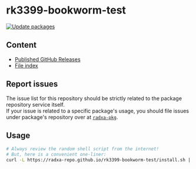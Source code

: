 # rk3399-bookworm-test

[![Update packages](https://github.com/radxa-repo/rk3399-bookworm-test/actions/workflows/update.yaml/badge.svg)](https://github.com/radxa-repo/rk3399-bookworm-test/actions/workflows/update.yaml)

## Content

* [Published GitHub Releases](https://radxa-repo.github.io/rk3399-bookworm-test/pkgs.json)
* [File index](https://radxa-repo.github.io/rk3399-bookworm-test/files.list)

## Report issues

The issue list for this repository should be strictly related to the package repository service itself.  
If your issue is related to a specific package's usage, you should file issues under package's repository over at [`radxa-pkg`](https://github.com/radxa-pkg).

## Usage

```bash
# Always review the random shell script from the internet!
# But, here is a convenient one-liner:
curl -L https://radxa-repo.github.io/rk3399-bookworm-test/install.sh | sh
```
